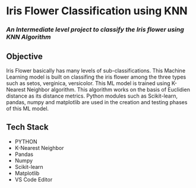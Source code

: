 # Iris Flower Classification using KNN


### *An Intermediate level project to classify the Iris flower using KNN Algorithm*

## Objective
Iris Flower basically has many levels of sub-classifications. This Machine Learning model is built on classifing the iris flower among the three types such as setos, verginica, versicolor. This ML model is trained using K-Nearest Neighbor algorithm. This algorithm works on the basis of Euclidien distance as its distance metrics. Python modules such as Scikit-learn, pandas, numpy and matplotlib are used in the creation and testing phases of this ML model.

## Tech Stack
- PYTHON
- K-Nearest Neighbor
- Pandas
- Numpy
- Scikit-learn
- Matplotlib
- VS Code Editor